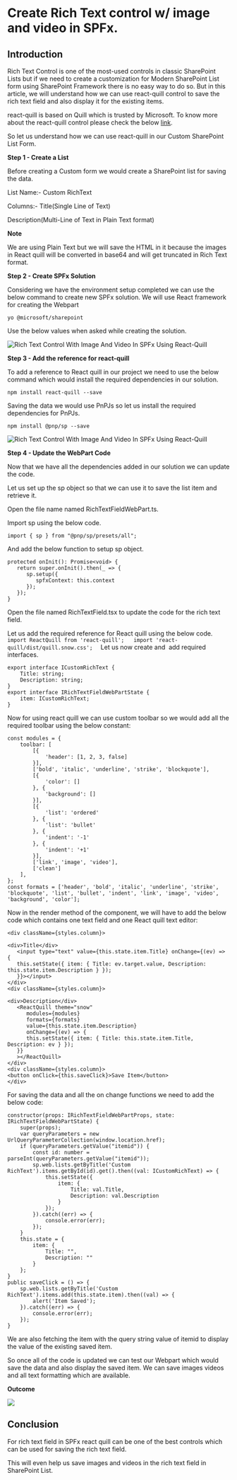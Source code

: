 # Create Rich Text control w/ image and video in SPFx.


Introduction
------------

Rich Text Control is one of the most-used controls in classic SharePoint Lists but if we need to create a customization for Modern SharePoint List form using SharePoint Framework there is no easy way to do so. But in this article, we will understand how we can use react-quill control to save the rich text field and also display it for the existing items.

react-quill is based on Quill which is trusted by Microsoft. To know more about the react-quill control please check the below [link](https://github.com/zenoamaro/react-quill).

So let us understand how we can use react-quill in our Custom SharePoint List Form.

**Step 1 - Create a List**

Before creating a Custom form we would create a SharePoint list for saving the data.

List Name:- Custom RichText

Columns:- Title(Single Line of Text)

Description(Multi-Line of Text in Plain Text format)

**Note**

We are using Plain Text but we will save the HTML in it because the images in React quill will be converted in base64 and will get truncated in Rich Text format.

**Step 2 - Create SPFx Solution**

Considering we have the environment setup completed we can use the below command to create new SPFx solution. We will use React framework for creating the Webpart
```
yo @microsoft/sharepoint  
```
Use the below values when asked while creating the solution.

![Rich Text Control With Image And Video In SPFx Using React-Quill](https://f4n3x6c5.stackpathcdn.com/article/rich-text-control-in-spfx-using-react-quill/Images/Rich%20Text%20Control%20With%20Image%20And%20Video%20In%20SPFx%20Using%20React-Quill.jpg)

**Step 3 - Add the reference for react-quill**

To add a reference to React quill in our project we need to use the below command which would install the required dependencies in our solution.
```
npm install react-quill --save  
```
Saving the data we would use PnPJs so let us install the required dependencies for PnPJs.
```
npm install @pnp/sp --save  
```
![Rich Text Control With Image And Video In SPFx Using React-Quill](https://f4n3x6c5.stackpathcdn.com/article/rich-text-control-in-spfx-using-react-quill/Images/Rich%20Text%20Control%20With%20Image%20And%20Video%20In%20SPFx%20Using%20React-Quill1.jpg)

**Step 4 - Update the WebPart Code**

Now that we have all the dependencies added in our solution we can update the code.

Let us set up the sp object so that we can use it to save the list item and retrieve it.

  
Open the file name named RichTextFieldWebPart.ts.

Import sp using the below code.
```
import { sp } from "@pnp/sp/presets/all";  
```
And add the below function to setup sp object.
```
protected onInit(): Promise<void> {  
   return super.onInit().then(_ => {  
      sp.setup({  
         spfxContext: this.context  
      });  
   });  
}  
```
Open the file named RichTextField.tsx to update the code for the rich text field.

Let us add the required reference for React quill using the below code.
``
import ReactQuill from 'react-quill';  
import 'react-quill/dist/quill.snow.css';  
``
Let us now create and  add required interfaces.
```
export interface ICustomRichText {  
    Title: string;  
    Description: string;  
}  
export interface IRichTextFieldWebPartState {  
    item: ICustomRichText;  
}  
```
Now for using react quill we can use custom toolbar so we would add all the required toolbar using the below constant:
```
const modules = {  
    toolbar: [  
        [{  
            'header': [1, 2, 3, false]  
        }],  
        ['bold', 'italic', 'underline', 'strike', 'blockquote'],  
        [{  
            'color': []  
        }, {  
            'background': []  
        }],  
        [{  
            'list': 'ordered'  
        }, {  
            'list': 'bullet'  
        }, {  
            'indent': '-1'  
        }, {  
            'indent': '+1'  
        }],  
        ['link', 'image', 'video'],  
        ['clean']  
    ],  
};  
const formats = ['header', 'bold', 'italic', 'underline', 'strike', 'blockquote', 'list', 'bullet', 'indent', 'link', 'image', 'video', 'background', 'color'];
```
Now in the render method of the component, we will have to add the below code which contains one text field and one React quill text editor:
```
<div className={styles.column}>    
    
<div>Title</div>    
   <input type="text" value={this.state.item.Title} onChange={(ev) => {    
   this.setState({ item: { Title: ev.target.value, Description: this.state.item.Description } });    
   }}></input>    
</div>    
<div className={styles.column}>    
    
<div>Description</div>    
   <ReactQuill theme="snow"    
      modules={modules}    
      formats={formats}    
      value={this.state.item.Description}    
      onChange={(ev) => {    
      this.setState({ item: { Title: this.state.item.Title, Description: ev } });    
   }}    
   ></ReactQuill>    
</div>    
<div className={styles.column}>    
<button onClick={this.saveClick}>Save Item</button>    
</div>  
```
For saving the data and all the on change functions we need to add the below code:
```
constructor(props: IRichTextFieldWebPartProps, state: IRichTextFieldWebPartState) {  
    super(props);  
    var queryParameters = new UrlQueryParameterCollection(window.location.href);  
    if (queryParameters.getValue("itemid")) {  
        const id: number = parseInt(queryParameters.getValue("itemid"));  
        sp.web.lists.getByTitle('Custom RichText').items.getById(id).get().then((val: ICustomRichText) => {  
            this.setState({  
                item: {  
                    Title: val.Title,  
                    Description: val.Description  
                }  
            });  
        }).catch((err) => {  
            console.error(err);  
        });  
    }  
    this.state = {  
        item: {  
            Title: "",  
            Description: ""  
        }  
    };  
}  
public saveClick = () => {  
    sp.web.lists.getByTitle('Custom RichText').items.add(this.state.item).then((val) => {  
        alert('Item Saved');  
    }).catch((err) => {  
        console.error(err);  
    });  
}  
```
We are also fetching the item with the query string value of itemid to display the value of the existing saved item.

So once all of the code is updated we can test our Webpart which would save the data and also display the saved item. We can save images videos and all text formatting which are available.

**Outcome**

![](https://f4n3x6c5.stackpathcdn.com/article/rich-text-control-in-spfx-using-react-quill/Images/outcome-min.gif)

Conclusion
----------

For rich text field in SPFx react quill can be one of the best controls which can be used for saving the rich text field.

  
This will even help us save images and videos in the rich text field in SharePoint List.

